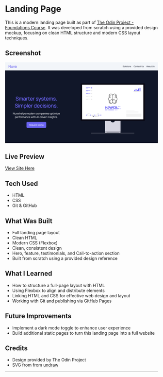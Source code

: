 # Landing Page

This is a modern landing page built as part of [The Odin Project - Foundations Course](https://www.theodinproject.com/paths/foundations/courses/foundations). It was developed from scratch using a provided design mockup, focusing on clean HTML structure and modern CSS layout techniques.

## Screenshot

![Screenshot of the landing page](./screenshot.png)

## Live Preview

[View Site Here](https://Mahmoud-Badi.github.io/landing-page)

## Tech Used

- HTML
- CSS
- Git & GitHub

## What Was Built

- Full landing page layout
- Clean HTML
- Modern CSS (Flexbox)
- Clean, consistent design
- Hero, feature, testimonials, and Call-to-action section
- Built from scratch using a provided design reference

## What I Learned

- How to structure a full-page layout with HTML
- Using Flexbox to align and distribute elements
- Linking HTML and CSS for effective web design and layout
- Working with Git and publishing via GitHub Pages

## Future Improvements

- Implement a dark mode toggle to enhance user experience
- Build additional static pages to turn this landing page into a full website

## Credits

- Design provided by The Odin Project
- SVG from from [undraw](https://undraw.co)

---

